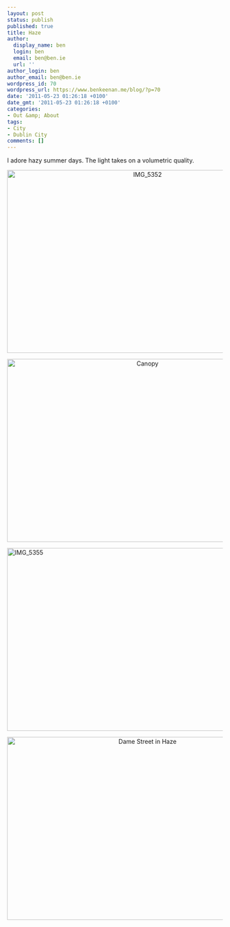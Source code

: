 ```yaml
---
layout: post
status: publish
published: true
title: Haze
author:
  display_name: ben
  login: ben
  email: ben@ben.ie
  url: ''
author_login: ben
author_email: ben@ben.ie
wordpress_id: 70
wordpress_url: https://www.benkeenan.me/blog/?p=70
date: '2011-05-23 01:26:18 +0100'
date_gmt: '2011-05-23 01:26:18 +0100'
categories:
- Out &amp; About
tags:
- City
- Dublin City
comments: []
---
```

<p>I adore hazy summer days. The light takes on a volumetric quality.</p>
<p style="text-align: center;"><img class="aligncenter" src="https://farm5.static.flickr.com/4032/5165675106_0f11f2da9a_z.jpg" alt="IMG_5352" width="640" height="427" /></p>
<p style="text-align: center;"><img class="aligncenter" src="https://farm3.static.flickr.com/2084/5736507095_bc6ffa8834_z.jpg" alt="Canopy" width="640" height="427" /></p>
<p><img class="aligncenter" src="https://farm5.static.flickr.com/4070/5165073103_8a619b1e2e_z.jpg" alt="IMG_5355" width="640" height="427" /></p>
<p style="text-align: center;"><img class="aligncenter" src="https://farm6.static.flickr.com/5230/5748543087_b398e12c80_z.jpg" alt="Dame Street in Haze" width="640" height="427" /></p>
